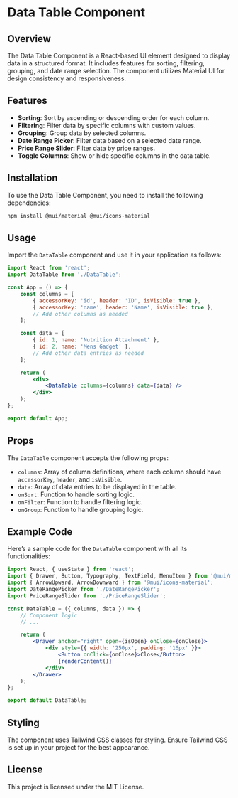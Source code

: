 
# Data Table Component

## Overview

The Data Table Component is a React-based UI element designed to display data in a structured format. It includes features for sorting, filtering, grouping, and date range selection. The component utilizes Material UI for design consistency and responsiveness.

## Features

- **Sorting**: Sort by ascending or descending order for each column.
- **Filtering**: Filter data by specific columns with custom values.
- **Grouping**: Group data by selected columns.
- **Date Range Picker**: Filter data based on a selected date range.
- **Price Range Slider**: Filter data by price ranges.
- **Toggle Columns**: Show or hide specific columns in the data table.

## Installation

To use the Data Table Component, you need to install the following dependencies:

```bash
npm install @mui/material @mui/icons-material
```

## Usage

Import the `DataTable` component and use it in your application as follows:

```jsx
import React from 'react';
import DataTable from './DataTable';

const App = () => {
    const columns = [
        { accessorKey: 'id', header: 'ID', isVisible: true },
        { accessorKey: 'name', header: 'Name', isVisible: true },
        // Add other columns as needed
    ];

    const data = [
        { id: 1, name: 'Nutrition Attachment' },
        { id: 2, name: 'Mens Gadget' },
        // Add other data entries as needed
    ];

    return (
        <div>
            <DataTable columns={columns} data={data} />
        </div>
    );
};

export default App;
```

## Props

The `DataTable` component accepts the following props:

- `columns`: Array of column definitions, where each column should have `accessorKey`, `header`, and `isVisible`.
- `data`: Array of data entries to be displayed in the table.
- `onSort`: Function to handle sorting logic.
- `onFilter`: Function to handle filtering logic.
- `onGroup`: Function to handle grouping logic.

## Example Code

Here’s a sample code for the `DataTable` component with all its functionalities:

```jsx
import React, { useState } from 'react';
import { Drawer, Button, Typography, TextField, MenuItem } from '@mui/material';
import { ArrowUpward, ArrowDownward } from '@mui/icons-material';
import DateRangePicker from './DateRangePicker';
import PriceRangeSlider from './PriceRangeSlider';

const DataTable = ({ columns, data }) => {
    // Component logic
    // ...

    return (
        <Drawer anchor="right" open={isOpen} onClose={onClose}>
            <div style={{ width: '250px', padding: '16px' }}>
                <Button onClick={onClose}>Close</Button>
                {renderContent()}
            </div>
        </Drawer>
    );
};

export default DataTable;
```

## Styling

The component uses Tailwind CSS classes for styling. Ensure Tailwind CSS is set up in your project for the best appearance.

## License

This project is licensed under the MIT License.
